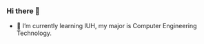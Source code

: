 ### Hi there 👋

<!--
**Hieu-Doan/Hieu-Doan** is a ✨ _special_ ✨ repository because its `README.md` (this file) appears on your GitHub profile.
-->
 
- 🌱 I’m currently learning IUH, my major is Computer Engineering Technology. 
